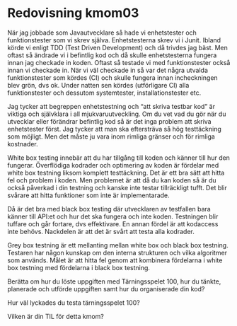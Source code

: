 ---
---
Redovisning kmom03
=========================

När jag jobbade som Javautvecklare så hade vi enhetstester och funktionstester som vi skrev själva. Enhetstesterna skrev vi i Junit. Ibland körde vi enligt TDD (Test Driven Development) och då trivdes jag bäst. Men oftast så ändrade vi i befintlig kod och då skulle enhetstesterna fungera innan jag checkade in koden. Oftast så testade vi med funktionstester också innan vi checkade in. När vi väl checkade in så var det några utvalda funktionstester som kördes (CI) och skulle fungera innan incheckningen blev grön, dvs ok. Under natten sen kördes (utförligare CI) alla funktionstester och dessutom systemtester, installationstester etc.

Jag tycker att begreppen enhetstestning och “att skriva testbar kod” är viktiga och självklara i all mjukvaruutveckling. Om du vet vad du gör när du utvecklar eller förändrar befintlig kod så är det inga problem att skriva enhetstester först. Jag tycker att man ska eftersträva så hög testtäckning som möjligt. Men det måste ju vara inom rimliga gränser och för rimliga kostnader.

White box testing innebär att du har tillgång till koden och känner till hur den fungerar. Överflödiga kodrader och optimering av koden är fördelar med white box testning liksom komplett testtäckning. Det är ett bra sätt att hitta fel och problem i koden. Men problemet är att då du kan koden så är du också påverkad i din testning och kanske inte testar tillräckligt tufft. Det blir svårare att hitta funktioner som inte är implementarade.

Då är det bra med black box testing där utvecklaren av testfallen bara känner till API:et och hur det ska fungera och inte koden. Testningen blir tuffare och går fortare, dvs effektivare. En annan fördel är att kodaccess inte behövs. Nackdelen är att det är svårt att testa alla kodrader.

Grey box testning är ett mellanting mellan white box och black box testning. Testaren har någon kunskap om den interna strukturen och vilka algoritmer som används. Målet är att hitta fel genom att kombinera fördelarna i white box testning med fördelarna i black box testning.

Berätta om hur du löste uppgiften med Tärningsspelet 100, hur du tänkte, planerade och utförde uppgiften samt hur du organiserade din kod?

Hur väl lyckades du testa tärningsspelet 100?

Vilken är din TIL för detta kmom?
